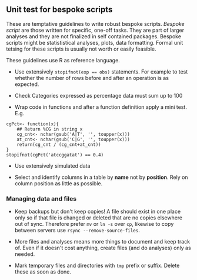 ## Unit test for bespoke scripts

These are temptative guidelines to write robust bespoke scripts. _Bespoke script_ are those
written for specific, one-off tasks. They are part of larger analyses and they are not finalized in
self contained packages. Bespoke scripts might be statististical analyses, plots, data formatting.
Formal unit tetsing for these scripts is usually not worth or easily feasible.

These guidelines use R as reference language.

* Use extensively `stopifnot(exp == obs)` statements. For example to test whether the number of rows
before and after an operation is as expected.

* Check Categories expressed as percentage data must sum up to 100

* Wrap code in functions and after a function definition apply a mini test. E.g.

```
cgPct<- function(x){
    ## Return %CG in string x
    cg_cnt<- nchar(gsub('A|T', '', toupper(x)))
    at_cnt<- nchar(gsub('C|G', '', toupper(x)))
    return(cg_cnt / (cg_cnt+at_cnt))
}
stopifnot(cgPct('atccggatat') == 0.4)
```

* Use extensively simulated data

* Select and identify columns in a table by **name** not by **position**. Rely on column position as little as possible.

### Managing data and files

* Keep backups but don't keep copies! A file should exist in one place only so if that file is changed or deleted that are no copies elsewhere out of sync.
Therefore prefer `mv` or `ln -s` over `cp`, likewise to copy between servers use `rsync --remove-source-files`.

* More files and analyses means more things to document and keep track of. Even if it doesn't cost anything, create files (and do analyses) only as needed.

* Mark temporary files and directories with `tmp` prefix or suffix. Delete these as soon as done.
